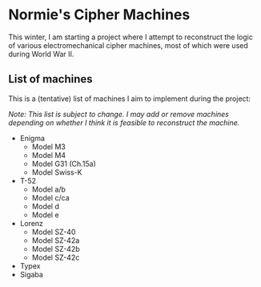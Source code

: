# Normie's Cipher Machines
This winter, I am starting a project where I attempt to reconstruct the logic of various electromechanical cipher machines, most of which were used during World War II.

## List of machines
This is a (tentative) list of machines I aim to implement during the project:

*Note: This list is subject to change. I may add or remove machines depending on whether I think it is feasible to reconstruct the machine.*
- Enigma
  - Model M3
  - Model M4
  - Model G31 (Ch.15a)
  - Model Swiss-K
- T-52
  - Model a/b
  - Model c/ca
  - Model d
  - Model e
- Lorenz
  - Model SZ-40
  - Model SZ-42a
  - Model SZ-42b
  - Model SZ-42c
- Typex
- Sigaba
